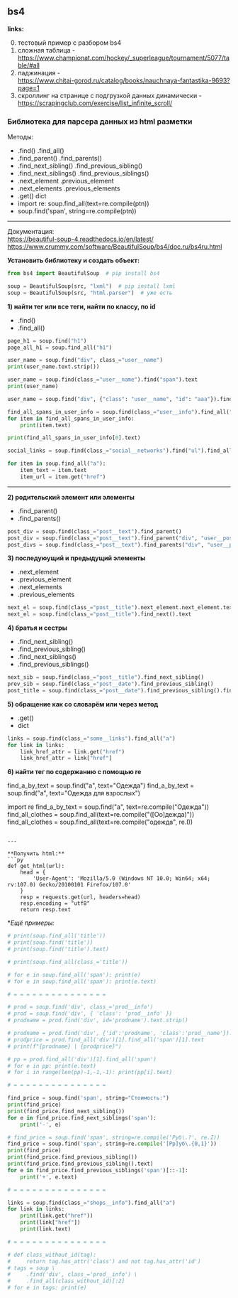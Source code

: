 ## bs4

**links:**  

0) тестовый пример с разбором bs4  
1) сложная таблица -  
https://www.championat.com/hockey/_superleague/tournament/5077/table/#all  
2) паджинация -  
https://www.chitai-gorod.ru/catalog/books/nauchnaya-fantastika-9693?page=1  
3) скроллинг на странице с подгрузкой данных динамически -  
https://scrapingclub.com/exercise/list_infinite_scroll/  

### Библиотека для парсера данных из html разметки  

Методы:  
- .find() .find_all()  
- .find_parent() .find_parents()  
- .find_next_sibling() .find_previous_sibling()  
- .find_next_siblings() .find_previous_siblings()  
- .next_element .previous_element  
- .next_elements .previous_elements  
- .get() dict  
- import re: soup.find_all(text=re.compile(ptn))
- soup.find('span', string=re.compile(ptn))

---  

Документация:  
https://beautiful-soup-4.readthedocs.io/en/latest/  
https://www.crummy.com/software/BeautifulSoup/bs4/doc.ru/bs4ru.html  

**Установить библиотеку и создать объект:**  

```py
from bs4 import BeautifulSoup  # pip install bs4

soup = BeautifulSoup(src, "lxml")  # pip install lxml
soup = BeautifulSoup(src, "html.parser")  # уже есть
```

**1) найти тег или все теги, найти по классу, по id**  
- .find()  
- .find_all()  

```py
page_h1 = soup.find("h1")
page_all_h1 = soup.find_all("h1")

user_name = soup.find("div", class_="user__name")
print(user_name.text.strip())

user_name = soup.find(class_="user__name").find("span").text
print(user_name)

user_name = soup.find("div", {"class": "user__name", "id": "aaa"}).find("span").text

find_all_spans_in_user_info = soup.find(class_="user__info").find_all("span")
for item in find_all_spans_in_user_info:
    print(item.text)

print(find_all_spans_in_user_info[0].text)

social_links = soup.find(class_="social__networks").find("ul").find_all("a")

for item in soup.find_all("a"):
    item_text = item.text
    item_url = item.get("href")
```

---  

**2) родительский элемент или элементы**  
- .find_parent()  
- .find_parents()  

```py
post_div = soup.find(class_="post__text").find_parent()
post_div = soup.find(class_="post__text").find_parent("div", "user__post")
post_divs = soup.find(class_="post__text").find_parents("div", "user__post")
```

**3) последуюущий и предыдущий элементы**  

- .next_element  
- .previous_element  
- .next_elements  
- .previous_elements  

```py
next_el = soup.find(class_="post__title").next_element.next_element.text
next_el = soup.find(class_="post__title").find_next().text
```

**4) братья и сестры**  

- .find_next_sibling()  
- .find_previous_sibling()  
- .find_next_siblings()  
- .find_previous_siblings()  

```py
next_sib = soup.find(class_="post__title").find_next_sibling()
prev_sib = soup.find(class_="post__date").find_previous_sibling()
post_title = soup.find(class_="post__date").find_previous_sibling().find_next().text
```

**5) обращение как со словарём или через метод**  

- .get()  
- dict  

```py
links = soup.find(class_="some__links").find_all("a")
for link in links:
    link_href_attr = link.get("href")
    link_href_attr = link["href"]
```

**6) найти тег по содержанию с помощью re**  

find_a_by_text = soup.find("a", text="Одежда")
find_a_by_text = soup.find("a", text="Одежда для взрослых")

import re
find_a_by_text = soup.find("a", text=re.compile("Одежда"))
find_all_clothes = soup.find_all(text=re.compile("([Оо]дежда)"))
find_all_clothes = soup.find_all(text=re.compile("одежда", re.I))
```

---  

**Получить html:**  
```py
def get_html(url):
    head = {
        'User-Agent': 'Mozilla/5.0 (Windows NT 10.0; Win64; x64; rv:107.0) Gecko/20100101 Firefox/107.0'
    }
    resp = requests.get(url, headers=head)
    resp.encoding = "utf8"
    return resp.text
```

**Ещё примеры:*  

```py
# print(soup.find_all('title'))
# print(soup.find('title'))
# print(soup.find('title').text)

# print(soup.find_all(class_='title'))

# for e in soup.find_all('span'): print(e)
# for e in soup.find_all('span'): print(e.text)

# = = = = = = = = = = = = = = = 

# prod = soup.find('div', class_='prod__info')
# prod = soup.find('div', { 'class': 'prod__info' })
# prodname = prod.find('div', id='prodname').text.strip()

# prodname = prod.find('div', {'id':'prodname', 'class':'prod__name'}).text.strip()
# prodprice = prod.find_all('div')[1].find_all('span')[1].text
# print(f"{prodname} | {prodprice}")

# pp = prod.find_all('div')[1].find_all('span')
# for e in pp: print(e.text)
# for i in range(len(pp)-1,-1,-1): print(pp[i].text)

# = = = = = = = = = = = = = = = 

find_price = soup.find('span', string="Стоимость:")
print(find_price)
print(find_price.find_next_sibling())
for e in find_price.find_next_siblings('span'):
    print('-', e)

# find_price = soup.find('span', string=re.compile('Руб\.?', re.I))
find_price = soup.find('span', string=re.compile('[Рр]уб\.{0,1}'))
print(find_price)
print(find_price.find_previous_sibling())
print(find_price.find_previous_sibling().text)
for e in find_price.find_previous_siblings('span')[::-1]:
    print('+', e.text)

# = = = = = = = = = = = = = = = 

links = soup.find(class_="shops__info").find_all("a")
for link in links:
    print(link.get("href"))
    print(link["href"])
    print(link.text)

# = = = = = = = = = = = = = = = 

# def class_without_id(tag):
#     return tag.has_attr('class') and not tag.has_attr('id')
# tags = soup \
#     .find('div', class_='prod__info') \
#     .find_all(class_without_id)[:2]
# for e in tags: print(e)

```
